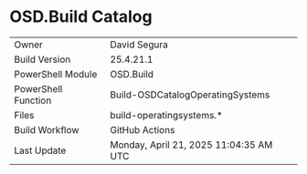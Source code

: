 ﻿# OSD.Build Catalog

| | |
|-|-|
| Owner | David Segura |
| Build Version | 25.4.21.1 |
| PowerShell Module | OSD.Build |
| PowerShell Function | Build-OSDCatalogOperatingSystems |
| Files | build-operatingsystems.* |
| Build Workflow | GitHub Actions |
| Last Update | Monday, April 21, 2025 11:04:35 AM UTC |
